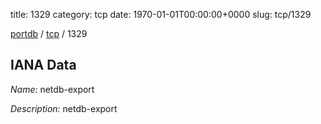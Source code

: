 title: 1329
category: tcp
date: 1970-01-01T00:00:00+0000
slug: tcp/1329

[portdb](/) / [tcp](/category/tcp.html) / 1329


## IANA Data

_Name:_ netdb-export

_Description:_ netdb-export

